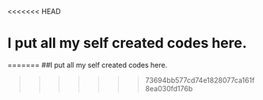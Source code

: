 <<<<<<< HEAD
# I put all my self created codes here.
=======
##I put all my self created codes here.
>>>>>>> 73694bb577cd74e1828077ca161f8ea030fd176b
